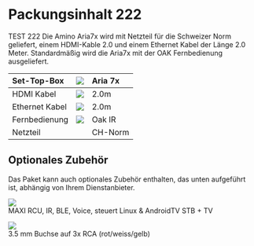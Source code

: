 # Packungsinhalt 222

TEST 222 Die Amino Aria7x wird mit Netzteil für die Schweizer Norm geliefert, einem HDMI-Kable 2.0 und einem Ethernet Kabel der Länge 2.0 Meter. Standardmäßig wird die Aria7x mit der OAK Fernbedienung ausgeliefert.

| Set-Top-Box | ![](https://manula.r.sizr.io/large/user/16317/img/aria-7x-user-guide-en-5.png) | Aria 7x |
| :--- | :--- | :--- |
| HDMI Kabel | ![](https://manula.r.sizr.io/large/user/16317/img/aria-7x-user-guide-en-8.png) | 2.0m |
| Ethernet Kabel | ![](https://manula.r.sizr.io/large/user/16317/img/aria-7x-user-guide-en-9.png) | 2.0m |
| Fernbedienung | ![](https://manula.r.sizr.io/large/user/16317/img/aria-7x-user-guide-en-6_v1.png) | Oak IR |
| Netzteil |  | CH-Norm |

## **Optionales Zubehör**

Das Paket kann auch optionales Zubehör enthalten, das unten aufgeführt ist, abhängig von Ihrem Dienstanbieter.

![](https://manula.r.sizr.io/large/user/16317/img/maxi-fb.png)  
MAXI RCU, IR, BLE, Voice, steuert Linux & AndroidTV STB + TV

![](https://manula.r.sizr.io/large/user/16317/img/aria-7x-user-guide-en-7.png)  
3.5 mm Buchse auf 3x RCA \(rot/weiss/gelb\)

